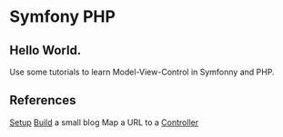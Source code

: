 # Symfony PHP

## Hello World.
Use some tutorials to learn Model-View-Control in Symfonny and PHP.
## References
[Setup](https://www.tutorialspoint.com/symfony/symfony_installation.htm)
[Build](https://symfony.com/doc/current/introduction/from_flat_php_to_symfony.html) a small blog
Map a URL to a [Controller](https://symfony.com/doc/current/controller.html)
